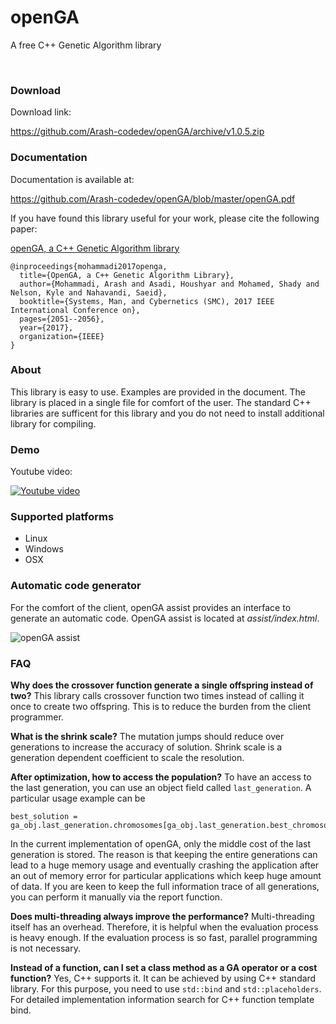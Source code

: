 # openGA
A free C++ Genetic Algorithm library

<br>

### Download

Download link:

https://github.com/Arash-codedev/openGA/archive/v1.0.5.zip

### Documentation

Documentation is available at:

https://github.com/Arash-codedev/openGA/blob/master/openGA.pdf

If you have found this library useful for your work, please cite the following paper:

[openGA, a C++ Genetic Algorithm library](https://www.researchgate.net/publication/320944800_openGA_a_C_Genetic_Algorithm_library)


```
@inproceedings{mohammadi2017openga,
  title={OpenGA, a C++ Genetic Algorithm Library},
  author={Mohammadi, Arash and Asadi, Houshyar and Mohamed, Shady and Nelson, Kyle and Nahavandi, Saeid},
  booktitle={Systems, Man, and Cybernetics (SMC), 2017 IEEE International Conference on},
  pages={2051--2056},
  year={2017},
  organization={IEEE}
}
```

### About 

This library is easy to use. Examples are provided in the document. The library is placed in a single file for comfort of the user. The standard C++ libraries are sufficent for this library and you do not need to install additional library for compiling.

### Demo

Youtube video:

[![Youtube video](https://img.youtube.com/vi/8T2Teo_Lwrc/0.jpg)](https://www.youtube.com/watch?v=8T2Teo_Lwrc)

### Supported platforms
- Linux
- Windows
- OSX

### Automatic code generator 

For the comfort of the client, openGA assist provides an interface to generate an automatic code. OpenGA assist is located at *assist/index.html*.

![openGA assist](https://user-images.githubusercontent.com/11730626/47605121-f276a980-da4d-11e8-9716-42ee1c27faee.png)

### FAQ 

**Why does the crossover function generate a single offspring instead of two?**
This library calls crossover function two times instead of calling it once to create two offspring. This is to reduce the burden from the client programmer.

**What is the shrink scale?**
The mutation jumps should reduce over generations to increase the accuracy of solution. Shrink scale is a generation dependent coefficient to scale the resolution.

**After optimization, how to access the population?**
To have an access to the last generation, you can use an object field called `last_generation`. A particular usage example can be
```
best_solution = ga_obj.last_generation.chromosomes[ga_obj.last_generation.best_chromosome_index];
```
In the current implementation of openGA, only the middle cost of the last generation is stored. The reason is that keeping the entire generations can lead to a huge memory usage and eventually crashing the application after an out of memory error for particular applications which keep huge amount of data.
If you are keen to keep the full information trace of all generations, you can perform it manually via the report function.

**Does multi-threading always improve the performance?**
Multi-threading itself has an overhead. Therefore, it is helpful when the evaluation process is heavy enough. If the evaluation process is so fast, parallel programming is not necessary.

**Instead of a function, can I set a class method as a GA operator or a cost function?**
Yes, C++ supports it. It can be achieved by using C++ standard library. For this purpose, you need to use `std::bind` and `std::placeholders`. For detailed implementation information search for C++ function template bind.
